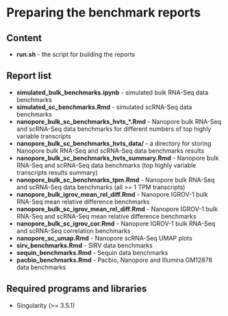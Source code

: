 # Preparing the benchmark reports

## Content

  * **run.sh** - the script for building the reports

## Report list

  * **simulated_bulk_benchmarks.ipynb** - simulated bulk RNA-Seq data benchmarks
  * **simulated_sc_benchmarks.Rmd** - simulated scRNA-Seq data benchmarks
  * **nanopore_bulk_sc_benchmarks_hvts_\*.Rmd** - Nanopore bulk RNA-Seq and scRNA-Seq data benchmarks for different numbers of top highly variable transcripts
  * **nanopore_bulk_sc_benchmarks_hvts_data/** - a directory for storing Nanopore bulk RNA-Seq and scRNA-Seq data benchmarks results
  * **nanopore_bulk_sc_benchmarks_hvts_summary.Rmd** - Nanopore bulk RNA-Seq and scRNA-Seq data benchmarks (top highly variable transcripts results summary)
  * **nanopore_bulk_sc_benchmarks_tpm.Rmd** - Nanopore bulk RNA-Seq and scRNA-Seq data benchmarks (all >= 1 TPM transcripts)
  * **nanopore_bulk_igrov_mean_rel_diff.Rmd** - Nanopore IGROV-1 bulk RNA-Seq mean relative difference benchmarks
  * **nanopore_bulk_sc_igrov_mean_rel_diff.Rmd** - Nanopore IGROV-1 bulk RNA-Seq and scRNA-Seq mean relative difference benchmarks
  * **nanopore_bulk_sc_igrov_cor.Rmd** - Nanopore IGROV-1 bulk RNA-Seq and scRNA-Seq correlation benchmarks
  * **nanopore_sc_umap.Rmd** - Nanopore scRNA-Seq UMAP plots
  * **sirv_benchmarks.Rmd** - SIRV data benchmarks
  * **sequin_benchmarks.Rmd** - Sequin data benchmarks
  * **pacbio_benchmarks.Rmd** - Pacbio, Nanopore and Illumina GM12878 data benchmarks

## Required programs and libraries

  * Singularity (>= 3.5.1)
